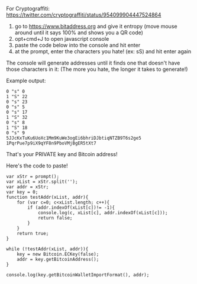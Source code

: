 For Cryptograffiti: https://twitter.com/cryptograffiti/status/954099904447524864

1. go to https://www.bitaddress.org and give it entropy (move mouse around until it says 100% and shows you a QR code)
2. opt+cmd+J to open javascript console
3. paste the code below into the console and hit enter
4. at the prompt, enter the characters you hate! (ex: sS) and hit enter again

The console will generate addresses until it finds one that doesn't have those characters in it:
(The more you hate, the longer it takes to generate!)

Example output:
~~~~
0 "s" 0
1 "S" 22
0 "s" 23
0 "s" 5
0 "s" 17
1 "S" 32
0 "s" 8
1 "S" 18
0 "s" 9
5JJcKxTuKu6UoXc1Mm9KuWe3ogEi6bhriDJbtiqNTZB9T6s2ge5 1PqrPue7p9iX9qYF8n9PboVMjBgER5tXt7
~~~~
That's your PRIVATE key and Bitcoin address!

Here's the code to paste!
~~~~
var xStr = prompt();
var xList = xStr.split('');
var addr = xStr;
var key = 0;
function testAddr(xList, addr){
	for (var c=0; c<xList.length; c++){
		if (addr.indexOf(xList[c])!= -1){
			console.log(c, xList[c], addr.indexOf(xList[c]));
			return false;
		}
	}
	return true;
}

while (!testAddr(xList, addr)){
	key = new Bitcoin.ECKey(false);
	addr = key.getBitcoinAddress();
}

console.log(key.getBitcoinWalletImportFormat(), addr);
~~~~

